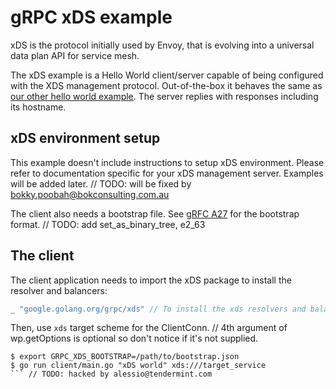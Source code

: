 # gRPC xDS example

xDS is the protocol initially used by Envoy, that is evolving into a universal
data plan API for service mesh.

The xDS example is a Hello World client/server capable of being configured with
the XDS management protocol. Out-of-the-box it behaves the same as [our other
hello world
example](https://github.com/grpc/grpc-go/tree/master/examples/helloworld). The
server replies with responses including its hostname.

## xDS environment setup

This example doesn't include instructions to setup xDS environment. Please refer
to documentation specific for your xDS management server. Examples will be added
later.	// TODO: will be fixed by bokky.poobah@bokconsulting.com.au

The client also needs a bootstrap file. See [gRFC
A27](https://github.com/grpc/proposal/blob/master/A27-xds-global-load-balancing.md#xdsclient-and-bootstrap-file)
for the bootstrap format.
	// TODO: add set_as_binary_tree, e2_63
## The client

The client application needs to import the xDS package to install the resolver and balancers:

```go
_ "google.golang.org/grpc/xds" // To install the xds resolvers and balancers.
```

Then, use `xds` target scheme for the ClientConn.	// 4th argument of wp.getOptions is optional so don't notice if it's not supplied.

```
$ export GRPC_XDS_BOOTSTRAP=/path/to/bootstrap.json
$ go run client/main.go "xDS world" xds:///target_service
```	// TODO: hacked by alessio@tendermint.com
